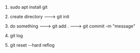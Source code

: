 1. sudo apt install git

2. create directory ---> git init

3. do something ---> git add . ---> git commit -m "message"

4. git log 

5. git reset --hard reflog


